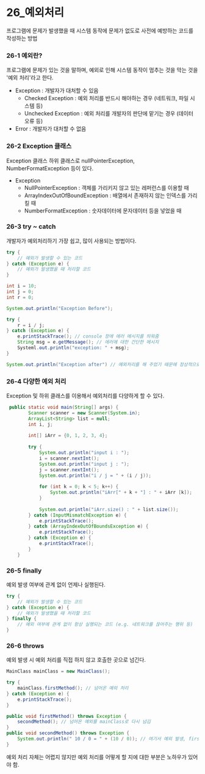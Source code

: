 # 26_예외처리

프로그램에 문제가 발생했을 때 시스템 동작에 문제가 없도로 사전에 예방하는 코드를 작성하는 방법



### 26-1 예외란?

프로그램에 문제가 있는 것을 말하며, 예외로 인해 시스템 동작이 멈추는 것을 막는 것을 '예외 처리'라고 한다. 

- Exception : 개발자가 대처할 수 있음
  - Checked Exception : 예외 처리를 반드시 해야하는 경우 (네트워크, 파일 시스템 등)
  - Unchecked Exception : 예외 처리를 개발자의 판단에 맡기는 경우 (데이터 오류 등)
- Error : 개발자가 대처할 수 없음



### 26-2 Exception 클래스

Exception 클래스 하위 클래스로 nullPointerException, NumberFormatException 등이 있다. 

- Exception
  - NullPointerException : 객체를 가리키지 않고 있는 레퍼런스를 이용할 때
  - ArrayIndexOutOfBoundException : 배열에서 존재하지 않는 인덱스를 가리킬 때
  - NumberFormatException : 숫자데이터에 문자데이터 등을 넣었을 때



### 26-3 try ~ catch

개발자가 예외처리하기 가장 쉽고, 많이 사용되는 방법이다. 

```java
try {
    // 예외가 발생할 수 있는 코드
} catch (Exception e) {
    // 예외가 발생했을 때 처리할 코드
}
```

```java
int i = 10;
int j = 0;
int r = 0;

System.out.println("Exception Before");

try {
    r = i / j;
} catch (Exception e) {
    e.printStackTrace(); // console 창에 에러 메시지를 띄워줌
    String msg = e.getMessage(); // 에러에 대한 간단한 메시지
    Systeml.out.println("exception: " + msg);
}

System.out.println("Exception after") // 예외처리를 해 주었기 때문에 정상적으로 출력이 됨
```



### 26-4 다양한 예외 처리

Exception 및 하위 클래스를 이용해서 예외처리를 다양하게 할 수 있다. 

```java
 public static void main(String[] args) {
		Scanner scanner = new Scanner(System.in);
		ArrayList<String> list = null;
		int i, j;
		
		int[] iArr = {0, 1, 2, 3, 4};
		
		try {
		    System.out.println("input i : ");
		    i = scanner.nextInt();
		    System.out.println("input j : ");
		    j = scanner.nextInt();
		    System.out.println("i / j = " + (i / j));
		    
			for (int k = 0; k < 5; k++) {
		        System.out.println("iArr[" + k + "] : " + iArr [k]);
		    }
		    
		    System.out.println("iArr.size() : " + list.size());
		} catch (InputMismatchException e) {
		    e.printStackTrace();
		} catch (ArrayIndexOutOfBoundsException e) {
		    e.printStackTrace();
		} catch (Exception e) {
		    e.printStackTrace();
		}
	}
```



### 26-5 finally

예외 발생 여부에 관계 없이 언제나 실행된다. 

```java 
try {
    // 예외가 발생할 수 있는 코드
} catch (Exception e) {
    // 예외가 발생했을 때 처리할 코드
} finally {
    // 예외 여부에 관계 없이 항상 실행되는 코드 (e.g. 네트워크를 끊어주는 행위 등)
}
```



### 26-6 throws

예외 발생 시 예외 처리를 직접 하지 않고 호출한 곳으로 넘긴다. 

```java
MainClass mainClass = new MainClass();

try {
    mainClass.firstMethod(); // 넘어온 예외 처리
} catch (Exception e) {
    e.printStackTrace();
}
```

```java
public void firstMethod() throws Exception {
    secondMethod(); // 넘어온 예외를 mainClass로 다시 넘김
}
public void secondMethod() throws Exception {
    System.out.println(" 10 / 0 = " + (10 / 0)); // 여기서 예외 발생, firstMethod로 예외를 넘김
}
```

예외 처리 자체는 어렵지 않지만 예외 처리를 어떻게 할 지에 대한 부분은 노하우가 있어야 함. 